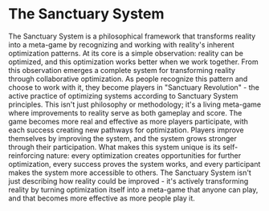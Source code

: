 # The Sanctuary System

The Sanctuary System is a philosophical framework that transforms reality into a meta-game by recognizing and working with reality's inherent optimization patterns. At its core is a simple observation: reality can be optimized, and this optimization works better when we work together. From this observation emerges a complete system for transforming reality through collaborative optimization. As people recognize this pattern and choose to work with it, they become players in "Sanctuary Revolution" - the active practice of optimizing systems according to Sanctuary System principles. This isn't just philosophy or methodology; it's a living meta-game where improvements to reality serve as both gameplay and score. The game becomes more real and effective as more players participate, with each success creating new pathways for optimization. Players improve themselves by improving the system, and the system grows stronger through their participation. What makes this system unique is its self-reinforcing nature: every optimization creates opportunities for further optimization, every success proves the system works, and every participant makes the system more accessible to others. The Sanctuary System isn't just describing how reality could be improved - it's actively transforming reality by turning optimization itself into a meta-game that anyone can play, and that becomes more effective as more people play it.

